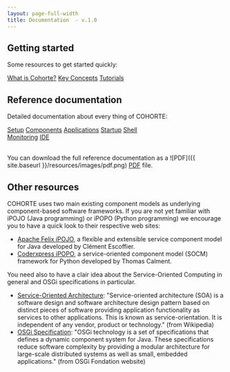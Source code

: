 ```yaml
---
layout: page-full-width
title: Documentation  - v.1.0
---
```



## Getting started

<!--div class="container">
  <div class="row">
    <div class="span4 doc-block">
      <h3><a href="{{ site.baseurl }}/docs/1.x/what-is-cohorte">What is COHORTE?</a></h3>
      <p>A brief introduction to have a clair idea about COHORTE project's goals.</p>
    </div>
    <div class="span4 doc-block">
      <h3><a href="{{ site.baseurl }}/docs/1.x/key-concepts">Key Concepts</a></h3>
      <p>Introduces some of the key concepts and terminology related to COHORTE.</p>
    </div>
    <div class="span4 doc-block">
      <h3><a href="{{ site.baseurl }}/docs/1.x/tutorials">Tutorials & demonstrations</a></h3>
      <p>Install COHORTE on your computer and start writing and running some COHORTE components!</p>
    </div>
    </div>
</div-->

Some resources to get started quickly:

<div class="menu-choices">      
      <a style="left: 0%;" class="menu-choice"
      href="{{ site.baseurl }}/docs/1.x/what-is-cohorte">What is Cohorte?</a>
      <a style="left: 20%;" class="menu-choice"
      href="{{ site.baseurl }}/docs/1.x/key-concepts">Key Concepts</a>
      <a style="left: 40%;" class="menu-choice"
      href="{{ site.baseurl }}/docs/1.x/tutorials">Tutorials</a>
</div>

## Reference documentation

Detailed documentation about every thing of COHORTE:

<div class="menu-choices">  
    <a style="left: 0%;" class="menu-choice menu-choice-setup"
      href="{{ site.baseurl }}/docs/1.x/setup">Setup</a>
    <a style="left: 20%;" class="menu-choice menu-choice-component"
      href="{{ site.baseurl }}/docs/1.x/components">Components</a>
    <a style="left: 40%;" class="menu-choice menu-choice-application"
      href="{{ site.baseurl }}/docs/1.x/applications">Applications</a> 
    <a style="left: 60%;" class="menu-choice menu-choice-startup"
      href="{{ site.baseurl }}/docs/1.x/startup">Startup</a>
    <a style="left: 80%;" class="menu-choice menu-choice-shell"
      href="{{ site.baseurl }}/docs/1.x/shell">Shell</a>
</div>
<div class="menu-choices">      
      <a style="left: 0%;" class="menu-choice menu-choice-monitoring"
      href="{{ site.baseurl }}/docs/1.x/monitoring">Monitoring</a>
      <a style="left: 20%;" class="menu-choice menu-choice-ide"
      href="{{ site.baseurl }}/docs/1.x/ide">IDE</a>      
</div>

<br/>

You can download the full reference documentation as a ![PDF]({{ site.baseurl }}/resources/images/pdf.png) [PDF]() file.

## Other resources

COHORTE uses two main existing component models as underlying component-based software frameworks. If you are not yet familiar with iPOJO (Java programming) or iPOPO (Python programming) we encourage you to have a quick look to their respective web sites:

 * [Apache Felix iPOJO](http://felix.apache.org/documentation/subprojects/apache-felix-ipojo.html), a flexible and extensible service component model for Java developed by Clément Escoffier.
 * [Coderxpress iPOPO](https://ipopo.coderxpress.net), a service-oriented component model (SOCM) framework for Python developed by Thomas Calment.

 You need also to have a clair idea about the Service-Oriented Computing in general and OSGi specifications in particular.

 * [Service-Oriented Architecture](http://en.wikipedia.org/wiki/Service-oriented_architecture): "Service-oriented architecture (SOA) is a software design and software architecture design pattern based on distinct pieces of software providing application functionality as services to other applications. This is known as service-orientation. It is independent of any vendor, product or technology." (from Wikipedia)
 * [OSGi Specification](http://osgi.org): "OSGi technology is a set of specifications that defines a dynamic component system for Java. These specifications reduce software complexity by providing a modular architecture for large-scale distributed systems as well as small, embedded applications." (from OSGi Fondation website)


